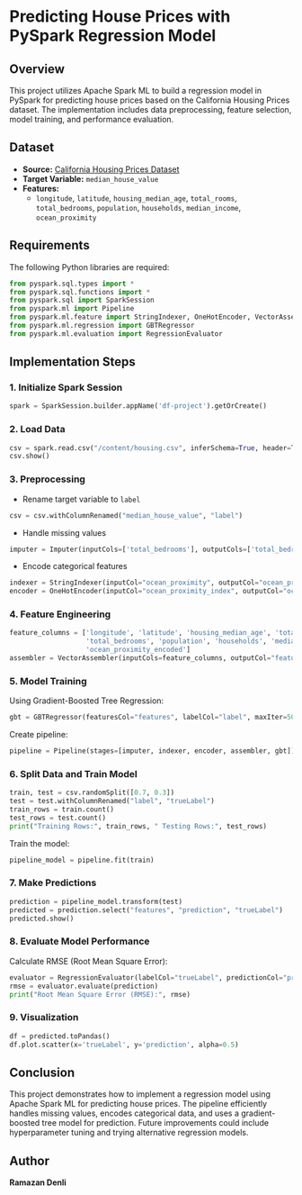 # Predicting House Prices with PySpark Regression Model

## Overview
This project utilizes Apache Spark ML to build a regression model in PySpark for predicting house prices based on the California Housing Prices dataset. The implementation includes data preprocessing, feature selection, model training, and performance evaluation.

## Dataset
- **Source:** [California Housing Prices Dataset](https://www.kaggle.com/datasets/camnugent/california-housing-prices)
- **Target Variable:** `median_house_value`
- **Features:**
  - `longitude`, `latitude`, `housing_median_age`, `total_rooms`, `total_bedrooms`, `population`, `households`, `median_income`, `ocean_proximity`

## Requirements
The following Python libraries are required:
```python
from pyspark.sql.types import *
from pyspark.sql.functions import *
from pyspark.sql import SparkSession
from pyspark.ml import Pipeline
from pyspark.ml.feature import StringIndexer, OneHotEncoder, VectorAssembler, Imputer
from pyspark.ml.regression import GBTRegressor
from pyspark.ml.evaluation import RegressionEvaluator
```

## Implementation Steps

### 1. Initialize Spark Session
```python
spark = SparkSession.builder.appName('df-project').getOrCreate()
```

### 2. Load Data
```python
csv = spark.read.csv("/content/housing.csv", inferSchema=True, header=True)
csv.show()
```

### 3. Preprocessing
- Rename target variable to `label`
```python
csv = csv.withColumnRenamed("median_house_value", "label")
```
- Handle missing values
```python
imputer = Imputer(inputCols=['total_bedrooms'], outputCols=['total_bedrooms']).setStrategy("mean")
```
- Encode categorical features
```python
indexer = StringIndexer(inputCol="ocean_proximity", outputCol="ocean_proximity_index")
encoder = OneHotEncoder(inputCol="ocean_proximity_index", outputCol="ocean_proximity_encoded")
```

### 4. Feature Engineering
```python
feature_columns = ['longitude', 'latitude', 'housing_median_age', 'total_rooms',
                   'total_bedrooms', 'population', 'households', 'median_income',
                   'ocean_proximity_encoded']
assembler = VectorAssembler(inputCols=feature_columns, outputCol="features")
```

### 5. Model Training
Using Gradient-Boosted Tree Regression:
```python
gbt = GBTRegressor(featuresCol="features", labelCol="label", maxIter=50)
```
Create pipeline:
```python
pipeline = Pipeline(stages=[imputer, indexer, encoder, assembler, gbt])
```

### 6. Split Data and Train Model
```python
train, test = csv.randomSplit([0.7, 0.3])
test = test.withColumnRenamed("label", "trueLabel")
train_rows = train.count()
test_rows = test.count()
print("Training Rows:", train_rows, " Testing Rows:", test_rows)
```

Train the model:
```python
pipeline_model = pipeline.fit(train)
```

### 7. Make Predictions
```python
prediction = pipeline_model.transform(test)
predicted = prediction.select("features", "prediction", "trueLabel")
predicted.show()
```

### 8. Evaluate Model Performance
Calculate RMSE (Root Mean Square Error):
```python
evaluator = RegressionEvaluator(labelCol="trueLabel", predictionCol="prediction", metricName="rmse")
rmse = evaluator.evaluate(prediction)
print("Root Mean Square Error (RMSE):", rmse)
```

### 9. Visualization
```python
df = predicted.toPandas()
df.plot.scatter(x='trueLabel', y='prediction', alpha=0.5)
```

## Conclusion
This project demonstrates how to implement a regression model using Apache Spark ML for predicting house prices. The pipeline efficiently handles missing values, encodes categorical data, and uses a gradient-boosted tree model for prediction. Future improvements could include hyperparameter tuning and trying alternative regression models.

## Author
**Ramazan Denli**

